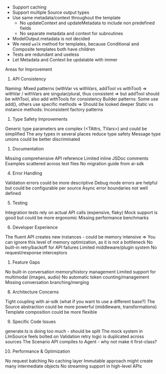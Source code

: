 - Support caching
- Support multiple Source output types
- Use same metadata/context throughout the template
  - No updateContext and updateMetadata to include non predefined fields
  - No separate metadata and context for subroutines
- ModelOutput.metadata is not decided
- We need `walk` method for templates, because Conditional and Composite templates both have children
- Tests are redundant and useless
- Let Metadata and Context be updatable with immer

Areas for Improvement

1. API Consistency

Naming: Mixed patterns (withVar vs withVars, addTool vs withTool)
=> withVar / withVars are singular/plural, thus consistent
=> but addTool should be withTool, also add withTools for consistency
Builder patterns: Some use add(), others use specific methods
=> Should be looked deeper
Static vs instance methods: Inconsistent factory patterns

1. Type Safety Improvements

Generic type parameters are complex (<TAttrs, TVars>) and could be simplified
The any types in several places reduce type safety
Message type unions could be better discriminated

1. Documentation

Missing comprehensive API reference
Limited inline JSDoc comments
Examples scattered across test files
No migration guide from ai-sdk

4. Error Handling

Validation errors could be more descriptive
Debug mode errors are helpful but could be configurable per source
Async error boundaries not well defined

5. Testing

Integration tests rely on actual API calls (expensive, flaky)
Mock support is good but could be more ergonomic
Missing performance benchmarks

6. Developer Experience

The fluent API creates new instances - could be memory intensive
=> You can ignore this level of memory optimization, as it is not a bottleneck
No built-in retry/backoff for API failures
Limited middleware/plugin system
No request/response interceptors

1. Feature Gaps

No built-in conversation memory/history management
Limited support for multimodal (images, audio)
No automatic token counting/management
Missing conversation branching/merging

8. Architecture Concerns

Tight coupling with ai-sdk (what if you want to use a different base?)
The Source abstraction could be more powerful (middleware, transformations)
Template composition could be more flexible

9. Specific Code Issues

generate.ts is doing too much - should be split
The mock system in LlmSource feels bolted on
Validation retry logic is duplicated across sources
The Scenario API compiles to Agent - why not make it first-class?

10. Performance & Optimization

No request batching
No caching layer
Immutable approach might create many intermediate objects
No streaming support in high-level APIs
